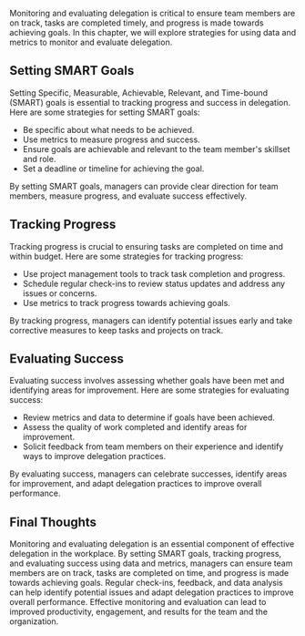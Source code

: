
Monitoring and evaluating delegation is critical to ensure team members are on track, tasks are completed timely, and progress is made towards achieving goals. In this chapter, we will explore strategies for using data and metrics to monitor and evaluate delegation.

Setting SMART Goals
-------------------

Setting Specific, Measurable, Achievable, Relevant, and Time-bound (SMART) goals is essential to tracking progress and success in delegation. Here are some strategies for setting SMART goals:

* Be specific about what needs to be achieved.
* Use metrics to measure progress and success.
* Ensure goals are achievable and relevant to the team member's skillset and role.
* Set a deadline or timeline for achieving the goal.

By setting SMART goals, managers can provide clear direction for team members, measure progress, and evaluate success effectively.

Tracking Progress
-----------------

Tracking progress is crucial to ensuring tasks are completed on time and within budget. Here are some strategies for tracking progress:

* Use project management tools to track task completion and progress.
* Schedule regular check-ins to review status updates and address any issues or concerns.
* Use metrics to track progress towards achieving goals.

By tracking progress, managers can identify potential issues early and take corrective measures to keep tasks and projects on track.

Evaluating Success
------------------

Evaluating success involves assessing whether goals have been met and identifying areas for improvement. Here are some strategies for evaluating success:

* Review metrics and data to determine if goals have been achieved.
* Assess the quality of work completed and identify areas for improvement.
* Solicit feedback from team members on their experience and identify ways to improve delegation practices.

By evaluating success, managers can celebrate successes, identify areas for improvement, and adapt delegation practices to improve overall performance.

Final Thoughts
--------------

Monitoring and evaluating delegation is an essential component of effective delegation in the workplace. By setting SMART goals, tracking progress, and evaluating success using data and metrics, managers can ensure team members are on track, tasks are completed on time, and progress is made towards achieving goals. Regular check-ins, feedback, and data analysis can help identify potential issues and adapt delegation practices to improve overall performance. Effective monitoring and evaluation can lead to improved productivity, engagement, and results for the team and the organization.
